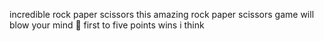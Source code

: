 incredible rock paper scissors this amazing rock paper scissors game will blow your mind 🤯
first to five points wins i think

